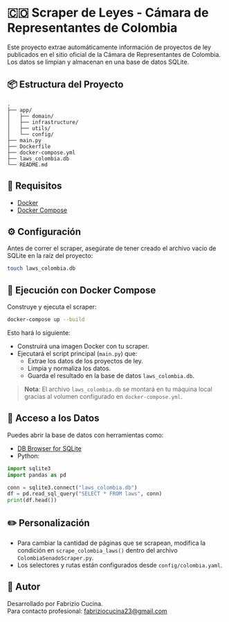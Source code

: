 # 🇨🇴 Scraper de Leyes - Cámara de Representantes de Colombia

Este proyecto extrae automáticamente información de proyectos de ley publicados en el sitio oficial de la Cámara de Representantes de Colombia. Los datos se limpian y almacenan en una base de datos SQLite.

## 📦 Estructura del Proyecto

```
.
├── app/
│   ├── domain/
│   ├── infrastructure/
│   ├── utils/
│   └── config/
├── main.py
├── Dockerfile
├── docker-compose.yml
├── laws_colombia.db
└── README.md
```

## 🚀 Requisitos

- [Docker](https://www.docker.com/)
- [Docker Compose](https://docs.docker.com/compose/)

## ⚙️ Configuración

Antes de correr el scraper, asegúrate de tener creado el archivo vacío de SQLite en la raíz del proyecto:

```bash
touch laws_colombia.db
```

## 🐳 Ejecución con Docker Compose

Construye y ejecuta el scraper:

```bash
docker-compose up --build
```

Esto hará lo siguiente:

- Construirá una imagen Docker con tu scraper.
- Ejecutará el script principal (`main.py`) que:
  - Extrae los datos de los proyectos de ley.
  - Limpia y normaliza los datos.
  - Guarda el resultado en la base de datos `laws_colombia.db`.

> **Nota**: El archivo `laws_colombia.db` se montará en tu máquina local gracias al volumen configurado en `docker-compose.yml`.

## 📄 Acceso a los Datos

Puedes abrir la base de datos con herramientas como:

- [DB Browser for SQLite](https://sqlitebrowser.org/)
- Python:

```python
import sqlite3
import pandas as pd

conn = sqlite3.connect("laws_colombia.db")
df = pd.read_sql_query("SELECT * FROM laws", conn)
print(df.head())
```

## ✏️ Personalización

- Para cambiar la cantidad de páginas que se scrapean, modifica la condición en `scrape_colombia_laws()` dentro del archivo `ColombiaSenadoScraper.py`.
- Los selectores y rutas están configurados desde `config/colombia.yaml`.

## 📌 Autor

Desarrollado por Fabrizio Cucina.  
Para contacto profesional: fabriziocucina23@gmail.com
